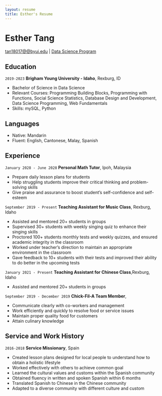 ```yaml
---
layout: resume
title: Esther's Resume
---
```

# Esther Tang


<div id="webaddress">
<a href="datascience@byui.edu">tan18017@@byui.edu</a>
| <a href="https://byuidatascience.github.io/development.html">Data Science Program</a>
</div>

<!-- https://www.monique.tech/the-art-of-markdown -->


## Education

`2019-2023`
__Brigham Young University - Idaho__, Rexburg, ID

- Bachelor of Science in Data Science 
- Relevant Courses: Programming Building Blocks, Programming with Functions, Social Science Statistics, Database Design and Development, Data Science Programming, Web Fundamentals
- Skills: mySQL, Python 


## Languages

- Native: Mandarin 
- Fluent:  English, Cantonese, Malay, Spanish

## Experience


`January 2028 - June 2028`
__Personal Math Tutor__, Ipoh, Malaysia

- Prepare daily lesson plans for students 
- Help struggling students improve their critical thinking and problem-solving skills
- Give praise and assurance to boost student’s self-confidence and self-esteem



`September 2019 - Present`
__Teaching Assistant for Music Class__, Rexburg, Idaho

- Assisted and mentored 20+ students in groups 
- Supervised 30+ students with weekly singing quiz to enhance their singing skills
- Proctored 100+ students monthly tests and weekly quizzes, and ensured academic integrity in the classroom
- Worked under teacher’s direction to maintain an appropriate environment in the classroom
- Gave feedback to 10+ students with their tests and improved their ability to do better in the upcoming tests


`January 2021 - Present`
__Teaching Assistant for Chinese Class__,Rexburg, Idaho 

- Assisted and mentored 20+ students in groups 



`September 2019 - December 2019`
__Chick-Fil-A Team Member__, 

- Communicate clearly with co-workers and management 
- Work efficiently and quickly to resolve food or service issues
- Maintain proper quality food for customers
- Attain culinary knowledge 



## Service and Work History


`2016-2018`
__Service Missionary__, Spain
- Created lesson plans designed for local people to understand how to obtain a holistic lifestyle
- Worked effectively with others to achieve common goal
- Learned the cultural values and customs within the Spanish community 
- Obtained fluency in written and spoken Spanish within 6 months
- Translated Spanish to Chinese in the Chinese community
- Adapted to a diverse community with different culture and custom



<!-- ### Footer

Last updated: July 14, 2021  -->


